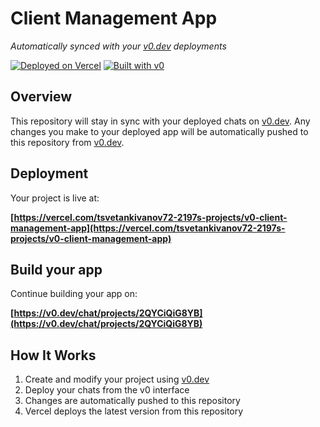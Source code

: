 # Client Management App

*Automatically synced with your [v0.dev](https://v0.dev) deployments*

[![Deployed on Vercel](https://img.shields.io/badge/Deployed%20on-Vercel-black?style=for-the-badge&logo=vercel)](https://vercel.com/tsvetankivanov72-2197s-projects/v0-client-management-app)
[![Built with v0](https://img.shields.io/badge/Built%20with-v0.dev-black?style=for-the-badge)](https://v0.dev/chat/projects/2QYCiQiG8YB)

## Overview

This repository will stay in sync with your deployed chats on [v0.dev](https://v0.dev).
Any changes you make to your deployed app will be automatically pushed to this repository from [v0.dev](https://v0.dev).

## Deployment

Your project is live at:

**[https://vercel.com/tsvetankivanov72-2197s-projects/v0-client-management-app](https://vercel.com/tsvetankivanov72-2197s-projects/v0-client-management-app)**

## Build your app

Continue building your app on:

**[https://v0.dev/chat/projects/2QYCiQiG8YB](https://v0.dev/chat/projects/2QYCiQiG8YB)**

## How It Works

1. Create and modify your project using [v0.dev](https://v0.dev)
2. Deploy your chats from the v0 interface
3. Changes are automatically pushed to this repository
4. Vercel deploys the latest version from this repository
